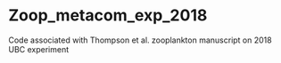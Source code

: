 # Zoop_metacom_exp_2018
Code associated with Thompson et al. zooplankton manuscript on 2018 UBC experiment
